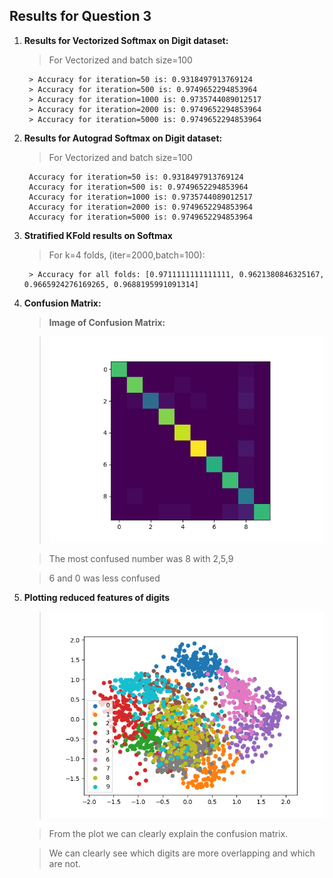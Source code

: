 ## Results for Question 3

1. **Results for Vectorized Softmax on Digit dataset:**

    > For Vectorized and batch size=100

        > Accuracy for iteration=50 is: 0.9318497913769124
        > Accuracy for iteration=500 is: 0.9749652294853964
        > Accuracy for iteration=1000 is: 0.9735744089012517
        > Accuracy for iteration=2000 is: 0.9749652294853964
        > Accuracy for iteration=5000 is: 0.9749652294853964

2. **Results for Autograd Softmax on Digit dataset:**

    > For Vectorized and batch size=100

        Accuracy for iteration=50 is: 0.9318497913769124
        Accuracy for iteration=500 is: 0.9749652294853964
        Accuracy for iteration=1000 is: 0.9735744089012517
        Accuracy for iteration=2000 is: 0.9749652294853964
        Accuracy for iteration=5000 is: 0.9749652294853964

3. **Stratified KFold results on Softmax**

    > For k=4 folds, (iter=2000,batch=100):

        > Accuracy for all folds: [0.9711111111111111, 0.9621380846325167, 0.9665924276169265, 0.9688195991091314]

4. **Confusion Matrix:**

    > **Image of Confusion Matrix:** 
        
    >!['Confusion '](q3.png)

    > The most confused number was 8 with 2,5,9

    > 6 and 0 was less confused

5. **Plotting reduced features of digits**

    >!['Reduced plot'](q3_pca.png)

    > From the plot we can clearly explain the confusion matrix. 
    
    > We can clearly see which digits are more overlapping and which are not. 